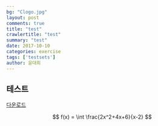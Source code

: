 ```yaml
---
bg: "Clogo.jpg"
layout: post
comments: true
title: "test"
crawlertitle: "test"
summary: "test"
date: 2017-10-10
categories: exercise
tags: ['testsets']
author: 윤대희
---
```


## 테스트 ##

[다운로드][download]

$$ f(x) = \int \frac{2x^2+4x+6}{x-2} $$

[download]: https://github.com/test076923/test076923.github.io/raw/master/assets/download/tesseract-ocr-3.02.eng.tar.gz

